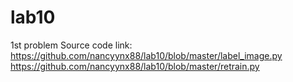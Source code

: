 # lab10

1st problem Source code link:
https://github.com/nancyynx88/lab10/blob/master/label_image.py
https://github.com/nancyynx88/lab10/blob/master/retrain.py
